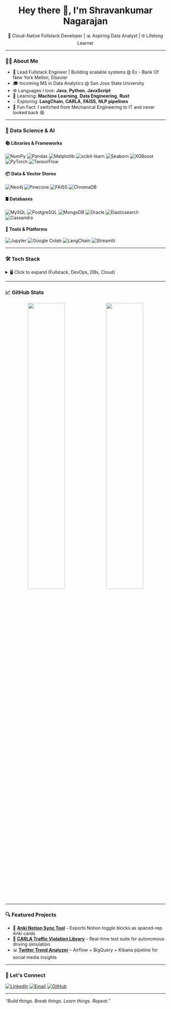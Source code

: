 <!-- Updated GitHub Profile README with Data Science Section -->

<h1 align="center">Hey there 👋, I'm Shravankumar Nagarajan</h1>
<p align="center">🚀 Cloud-Native Fullstack Developer | 📊 Aspiring Data Analyst | 🌐 Lifelong Learner</p>

---

### 🧑‍💻 About Me

- 💼 Lead Fullstack Engineer | Building scalable systems @ Ex - Bank Of New York Mellon, Elsevier
- 🎓 Incoming MS in Data Analytics @ San Jose State University  
- ⚙️ Languages I love: **Java**, **Python**, **JavaScript**  
- 🌱 Learning: **Machine Learning**, **Data Engineering**, **Rust**  
- 💡 Exploring: **LangChain**, **CARLA**, **FAISS**, **NLP pipelines**  
- 🧠 Fun Fact: I switched from Mechanical Engineering to IT and never looked back 😄

---

### 🧠 Data Science & AI

#### 📚 Libraries & Frameworks  
![NumPy](https://img.shields.io/badge/-NumPy-013243?style=flat-square&logo=numpy&logoColor=white)
![Pandas](https://img.shields.io/badge/-Pandas-150458?style=flat-square&logo=pandas&logoColor=white)
![Matplotlib](https://img.shields.io/badge/-Matplotlib-11557C?style=flat-square&logo=matplotlib&logoColor=white)
![scikit-learn](https://img.shields.io/badge/-Scikit--Learn-F7931E?style=flat-square&logo=scikit-learn&logoColor=white)
![Seaborn](https://img.shields.io/badge/-Seaborn-2E8BC0?style=flat-square)
![XGBoost](https://img.shields.io/badge/-XGBoost-FF6600?style=flat-square&logo=apache-spark&logoColor=white)
![PyTorch](https://img.shields.io/badge/-PyTorch-EE4C2C?style=flat-square&logo=pytorch&logoColor=white)
![TensorFlow](https://img.shields.io/badge/-TensorFlow-FF6F00?style=flat-square&logo=tensorflow&logoColor=white)

#### 📦 Data & Vector Stores
![Neo4j](https://img.shields.io/badge/-Neo4j-008CC1?style=flat-square&logo=neo4j&logoColor=white)
![Pinecone](https://img.shields.io/badge/-Pinecone-7A42F4?style=flat-square)
![FAISS](https://img.shields.io/badge/-FAISS-1E90FF?style=flat-square)
![ChromaDB](https://img.shields.io/badge/-ChromaDB-000000?style=flat-square)

#### 🛢️ Databases
![MySQL](https://img.shields.io/badge/-MySQL-4479A1?style=flat-square&logo=mysql&logoColor=white)
![PostgreSQL](https://img.shields.io/badge/-PostgreSQL-336791?style=flat-square&logo=postgresql&logoColor=white)
![MongoDB](https://img.shields.io/badge/-MongoDB-47A248?style=flat-square&logo=mongodb&logoColor=white)
![Oracle](https://img.shields.io/badge/-Oracle-F80000?style=flat-square&logo=oracle&logoColor=white)
![Elasticsearch](https://img.shields.io/badge/-Elasticsearch-005571?style=flat-square&logo=elasticsearch&logoColor=white)
![Cassandra](https://img.shields.io/badge/-Cassandra-1287B1?style=flat-square&logo=apache-cassandra&logoColor=white)

#### 🤖 Tools & Platforms  
![Jupyter](https://img.shields.io/badge/-Jupyter-F37626?style=flat-square&logo=jupyter&logoColor=white)
![Google Colab](https://img.shields.io/badge/-Colab-F9AB00?style=flat-square&logo=google-colab&logoColor=white)
![LangChain](https://img.shields.io/badge/-LangChain-000000?style=flat-square)
![Streamlit](https://img.shields.io/badge/-Streamlit-FF4B4B?style=flat-square&logo=streamlit&logoColor=white)

---

### 🛠️ Tech Stack

<details>
<summary>🖥️ Click to expand (Fullstack, DevOps, DBs, Cloud)</summary>

#### 💻 Programming & Frameworks  
![Java](https://img.shields.io/badge/-Java-007396?style=flat-square&logo=java&logoColor=white)
![Python](https://img.shields.io/badge/-Python-3776AB?style=flat-square&logo=python&logoColor=white)
![JavaScript](https://img.shields.io/badge/-JavaScript-F7DF1E?style=flat-square&logo=javascript&logoColor=black)
![TypeScript](https://img.shields.io/badge/-TypeScript-3178C6?style=flat-square&logo=typescript&logoColor=white)
![React](https://img.shields.io/badge/-React-61DAFB?style=flat-square&logo=react&logoColor=black)
![Spring Boot](https://img.shields.io/badge/-SpringBoot-6DB33F?style=flat-square&logo=spring-boot&logoColor=white)
![Node.js](https://img.shields.io/badge/-Node.js-339933?style=flat-square&logo=node.js&logoColor=white)

#### ☁️ Cloud & DevOps  
![AWS](https://img.shields.io/badge/AWS-F29111?style=flat-square&logo=amazonaws&logoColor=white)
![Terraform](https://img.shields.io/badge/-Terraform-623CE4?style=flat-square&logo=terraform&logoColor=white)
![Docker](https://img.shields.io/badge/-Docker-2496ED?style=flat-square&logo=docker&logoColor=white)
![GitHub Actions](https://img.shields.io/badge/-GitHub%20Actions-2088FF?style=flat-square&logo=github-actions&logoColor=white)

#### 🛢️ Databases  
![MySQL](https://img.shields.io/badge/-MySQL-4479A1?style=flat-square&logo=mysql&logoColor=white)
![PostgreSQL](https://img.shields.io/badge/-PostgreSQL-336791?style=flat-square&logo=postgresql&logoColor=white)
![MongoDB](https://img.shields.io/badge/-MongoDB-47A248?style=flat-square&logo=mongodb&logoColor=white)
![Oracle](https://img.shields.io/badge/-Oracle-F80000?style=flat-square&logo=oracle&logoColor=white)
![Elasticsearch](https://img.shields.io/badge/-Elasticsearch-005571?style=flat-square&logo=elasticsearch&logoColor=white)
![Cassandra](https://img.shields.io/badge/-Cassandra-1287B1?style=flat-square&logo=apache-cassandra&logoColor=white)

#### 🧱 Paradigms & Concepts  
![OOP](https://img.shields.io/badge/-Object--Oriented-E34F26?style=flat-square)
![Functional](https://img.shields.io/badge/-Functional-6e4aff?style=flat-square)
![Reactive](https://img.shields.io/badge/-Reactive-ff8c00?style=flat-square)
![Concurrent](https://img.shields.io/badge/-Multithreaded-0f4c75?style=flat-square)

#### 🧑‍🔧 Environments  
![IntelliJ](https://img.shields.io/badge/-IntelliJ%20IDEA-000000?style=flat-square&logo=intellij-idea&logoColor=white)
![VS Code](https://img.shields.io/badge/-VSCode-007ACC?style=flat-square&logo=visual-studio-code&logoColor=white)
![PyCharm](https://img.shields.io/badge/-PyCharm-143?style=flat-square&logo=pycharm&logoColor=white)
![Jupyter](https://img.shields.io/badge/-Jupyter-F37626?style=flat-square&logo=jupyter&logoColor=white)

</details>

---

### 📈 GitHub Stats

<p align="center">
  <img src="https://github-readme-stats.vercel.app/api?username=shra012&show_icons=true&theme=tokyonight&hide_border=true" width="48%" />
  <img src="https://github-readme-stats.vercel.app/api/top-langs/?username=shra012&layout=compact&theme=tokyonight&hide_border=true" width="48%" />
</p>

---

### 🔍 Featured Projects

- 🔗 [**Anki Notion Sync Tool**](https://github.com/shra012/notion-to-anki) – Exports Notion toggle blocks as spaced-rep Anki cards
- 🚦 [**CARLA Traffic Violation Library**](https://github.com/shra012/carla-violation-detector) – Real-time test suite for autonomous driving simulation
- 📊 [**Twitter Trend Analyzer**](https://github.com/shra012/airflow-tweets) – Airflow + BigQuery + Kibana pipeline for social media insights

---

### 💬 Let's Connect

[![LinkedIn](https://img.shields.io/badge/-LinkedIn-blue?style=flat-square&logo=linkedin&logoColor=white)](https://www.linkedin.com/in/shravan-kumar12/)
[![Email](https://img.shields.io/badge/-Email-c14438?style=flat-square&logo=gmail&logoColor=white)](mailto:shravan.fisher@live.com)
[![GitHub](https://img.shields.io/badge/-GitHub-181717?style=flat-square&logo=github&logoColor=white)](https://github.com/shra012)

---

_“Build things. Break things. Learn things. Repeat.”_
